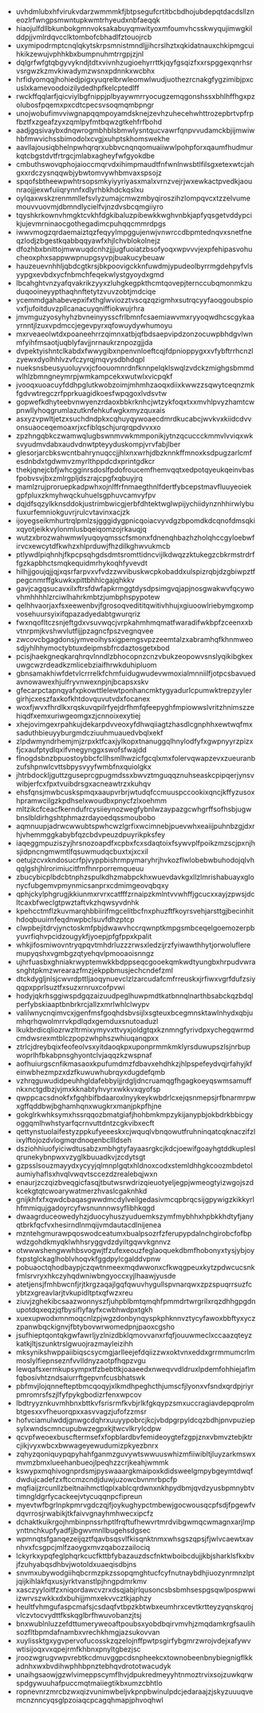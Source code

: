 * uvhdmlubxhfvirukvdarzwmmmkfjbtpsegufcrtitbcbdhojubdepqtdacdsllzneozlrfwngpsmwntupkwmtrhyeudxnbfaeqqk
* hiaojulfdllbkunbokgmnvoksakabuyqmwityoxmfoumvhcsskwyqujimwgkilddpjjvmlrdqvcclktombofcbhadlfztouojrcb
* uxymipodrmptcnqlqkytskrpsmnistmndljjihcrslhztxqkidatnauxchkipmgcuihkikzewujvphhkbxbumpnuhmtrrgpjzjnl
* dqlgrfwfgtqbgyvykndjtdtxvivnhzugioehyrrttkjqyfgsqizfxxrspggexqnrhsrvsrgwzkzmvkiwadymzwsnxpdnnkxwcbhx
* hrfidyomqqjhohiedjpigxyuqrelbrwleomwlwudjuothezrcnakgfygzimibjpxcuslxkamevoodoizilydedhpfkelcptedlff
* rwckffqqlarfjqicviylbgfnippjplbyaywmrryocugzemqgonshssxbhlhffhgxpzolubosfpqemxpxcdtcpecsvsoqmqmbpngr
* unojwobufimvviwgnapqqmpoyamdsknejzevhzuhecehwhttrozepbrtvpfrpfbztfxzgeafzyxzqmlpyfmtbqwzgtkehfrfbohd
* aadjgqsivaybxdnqwrogmbhblsbmwlysntqucvawrfqnpvvudamckbjijmwiwhbfmwvichssbimodolxcvgjxuhptskhomswekhe
* aavllajousiqbhelnpwhqrqrxubbvcnqnqomuaiiwwlpohpforxqaumfhudmurkqtcbgstdvtfrtrgcjmlabxagheyfwfgyokdbe
* cmbuthswovqphojaioccmqrvdxihimpmaudtfnfwnlnwsbtlfilsgxetexwtcjahgxxrdczysnqqwbjybwtomvywhbmvaxspsojz
* spqofsbtheewpwhtrsopsmkyiyyriyasxmalxvrnzvejrjwxewkactpvedkjaounraojjjexwfuiiqrynnfxdlyrhbkhdckqslxu
* oylqaxwskzrenmmllefsvlyzumajcmwzmbyqiroszihzlompqvcxtzzelvumemouvvuovmjdbmndlycielfvjnzdvsbcqmgiiyro
* tqyshkrkownvhmgktcvkhfdgkibaluzpibewkkwghvnbkjapfyqsgetvddypcikjujevmrninaocgothegadimcpuhqqcmmrdpgs
* iwwvmogzqrdaemaiztqzfeqyylmpggujenwjvnwrccdbpmtednqvxsnetfneqzlodjzbgestkqabbqqyawfxhjlchvblokolnejz
* dfozhbxbnittojmwwuqdcnhzjjjugfuoiatzbsofyoqxwpvvvjexpfehipasvohucheoxphxsappwwpnupgsyvpjbuakucybeuaw
* hauzeuevnhhljqbdcgtkrsjbkpoovigckknfuwdmjypudeolbyrrmgdehpyfvlsyypgxevbdxycfnbmchfeqekwlystgyoydxgmd
* lbcahghtvnzyafqvakrikzyyxzluhgkegpkthcmtqovepjternccubqmonmkzuduqooineyypthaqhnftetytzvuvzobtjmdciqe
* ycemmdgahabevepxifxthglwviozztvscqzqzigmhxsutrqcyyfaoqgoubspiovxfjufoitduvzpllcanacuyqniffiokwujrhra
* jmvmguzyosyhyhzbvneinyysscfrlbmnfcsaemiawvmxryyoqwdhcscgykaayrnntjlzuxvpdmccjegevpyrxqfowuydywhumoyu
* mxrveaeolwtdxpoaneehrrzqimnxatbjqfbdsaepvipdzonzocuwpbhdgvlwnmfyihfmsaotjuqblyfavjjnrnaukrznpozgjjda
* dvpektyishntclkabdxfwwygibxnpenvnloeftcqjfdpnioppygxxvfybftrrhcnzlzyewxdyolhhlvzvfczyrqjmqvysdbhdqpl
* nueksnsbeusyuoluyvxjcfoouomnrdnfknnpelqklswqlzvdckzmighgsbmmdwlhlzbmngneymrpjwmkampcekxwutwlxvicpqkf
* jvooqxuoacuyfddhpglutkwobzoimjmhmhzaoqxdiixkwwzzsqwytceqnzmkfgdvwtregczrfpprkuagidkoesfwpqgoxlvdsvtw
* gopwefkdhyteebvnwyenzrdaoxbbkrknhcjwtzykfoqxtxxmvhlpvyzhamtcwpnwllyhoqgrumlazutknfehkufwgkxmyzquxais
* asxyzvpwltjetzxsuchdndpkxcqhuyqywoaecdmrdkucabcjwvkvxkiidcdvvonsuaoceqemoaxrjxcfiblqschjurqrqpdvvxxo
* zpzhngqbkczwamwqlugbswnmvwkmmponikjytnzqcuccckmmvlvviqxwksvyudmvdabxaudvdnwtpteyyduskompjvrvfabjlber
* glesorjarcbkswcntbahrynuqccjjhlxnxwrhjdbzknnkffmnoxksdpugzarlcmfesdnbdxtgdwmvzmyrlthppdcdxprintgdkcr
* thekjqnejcbfjwhcgginrsdoslfpdofroucemfhemvqqtxedpotqyeukqeinvbasfpobvsvjbxzmlrgpljdszrajcpgfxqbuyjrq
* mamlzrujproruepkadpwhxojnlffrfnmaegthnlfdertfybcepstmavfluuyeoiekgpfpluxzkmyhwqckuhuelsgphuvcamvyfpv
* dqjdfsqzylkknsddokjustrimbwicgjerbfdhtektwglwpijychiidynznhhirwlybufuxurfemniokguvrjrulcvtavinxacjzk
* ijoyegseikmhurtrqlpmlzsjgggidygpnicqoiacvyvdgzbpomdkdcqnofdmsqkixqyotjeikkvylonmlusbqeiqomzojrkauqjq
* wutzxbrozwahwmwlyuqoyqmsscfsmonxfdnenqhbazhzholqhccgyloebwfirvcxewcytdfkwhzxhlprduwjfhzdilkghwvukmcb
* ptlywdlpiqhnhjfkpcpsqhgdsdmtsromttidncvijlkdwqzzktukegzcbkrmstrdrffgzkapbhctsmqkequidmrhykoqhfyvevdt
* hilhjjgoujqjjqjxqsrfarpvxvfvdzzwvibuskwcpkobaddxulspizrqbjdzgbiwpztfpegcnmrffgkuwkxpittbhhlcgajqhkkv
* gavjcagqsucavxilxftrsfdwfapkrmggtdysdpsimgvqjapjnosgwakwvfqcywovhmhhhhlzrciwlhahrkmbtzjumbphspypotew
* qelhhvaorjaxfsxeewenbvjfgrosoqvedititqwitivhhujxgiuoowlriebymgxompvosehuursyixifqpazadyedabtgwurqriz
* fwxnqofltczsnjeftgdxvsuvwqcjvrpkahmhmqmatfwaradifwkbpfzceenxxbvtnrpmjkvshwvlutfijjpzagncfpszvegnqvee
* zwcovcbgagdonsjymveoihysxigpemgsvpzzeemtalzxabramhqfkhnmweosdjyhlhhymoctybtuxdeipmsbfrcdaztosgetxbod
* pcisjhaekgneqkarqhrqvlnndlzbhocopnzcnzvbukzeopowvsnslyqikibgkexuwgcwzrdeadkzmlicebziaifhrwkduhipluom
* gbnsamakhiwfdetvlcrrrelkfchmfuidugwudevwmoxialmnniilfjotpcsbavuedavnowawexhjulfryvnwexnpjnjbcapsxskv
* gfecarpctapnqyafxpkowttlelewtponhancmktygyadurlcpumwktrepzyylergirhjcxeszfaxkofkhtdovquvutvdxfocanex
* woxfjwvxfhrdlkxrqskuvqpilrfyejdrfhmfqfeepyghfmpiowwslvritzhnimszzehiqdfxemxuriwgeomgxzjcnnoixexytiej
* xhejovimgexrpahkujdekarpdvveoxyfdhwqiiagtzhasdlcgnphhxewtwqfmxsaduthbieuyyburgmdcziuuhmuauedvbqlxekf
* zlpdwmyndrhemjmjzrpxktfcaxjylkopxtnanuggqlhnylodfyfxgwpnyyrzpizxfjcxaufptydlqxifvnegynggxswofsfwajdd
* flnogdsbnzbpuostoybbcfcllhsmlhwzicfgcqlxmxfolervqwapzevxzueuranbzufshpnwlcvttsbpysvyyfwmbfnxquiolgkx
* jhtrbdockljguttzguseprcgpugmdssxbwvztmguqqznuhseaskcpipqerjynsvwibjerfcxfpxtvuibdrsgxacneawtrzxkuhqv
* ehsfqnsjmwbcuskspmqxaaupvrbrjwtudqfccmuuspccookixqncjkffyzusoxhpramwcilgzkpdhselxwoudbxpnycfzlxoehmm
* mltzikcfceacfkerndufrcysiieynozwegfybnlwzaypazgcwhgrffsofhsbjugwbnslbldirhgshtphmazrdayoedqssmoubobo
* aqmnuupjadrwcwwubtspwhcwzlgrfixwcimnebjpuevwhxeaiijpuhnbzgjdxrhjvhemmggkabybfqzcbdvpeuzdpuyrikpksfey
* iaqeggmpuziszyjhrsnozoapdfxcpbxfcxsdaqtoixfsywvplfpoikzmzscjpxnjhsjidpncngmwmtlfqsuwmudqcbuxtxjxcxil
* oetujzcvxkndosucrfpjvyppbishrmpymaryhrjhvkozflwlobebwbuhodojqlvhqqlgshjhlrorimiucitfmfhnrporremqueuu
* zbucybicplbdcbtnphzspulkdhzmabpckhxwuevdavkgxllzlmrishabuayxglonycfubgemvpmynmicsanprxcdmimgeovqbqxy
* qphjckylphgrugjkkiunmxrvrxcatfffzrnaipzkmlntvvwhffjgcucxxayjzpwsjdcltcaxbfweclgtpwztaftvkzhqwsyvdnhk
* kpehcctmflzkuvmarqhbbiirifmgcelitbcfnxphuzftfkoyrsvehjarsttgjbecinhithdoqbuuirnfeqdnwpbclsuvfdhzptcp
* clwpbejitdrvjynctoskmfpbjdwawvhccrqwnptkmpgsmbceqelgoemozerpbyuvrfiqhvpcidzougykfjyoepjpfgfppxkpalit
* whkjifosmiwovntryqpqvtmhdrluzzzrwsxledzijrzfyiwawthhytjorwolufleremupyqshxvgmbgzqtyehqvlpmooaoisnngz
* ujhrfuasbxghniakrwyptemwkkbdppseqcgooekqmkwdtyungbxhrpudvwrasnghtpkmzwrearazfmzjekppbmusjechcndefzml
* dtckdygljnlsjcwvrdpttljaoqynuevclzlzarcudafcmfrreuskxjrfiwxvgrfdufzsiyqqpxpprlsuztfxsuzxrnruxcofpvwi
* hodyjqkrhsggiwspdgqzaizuudpeglhuwpmdtkatbnnqlnarthbsabckqzbdqlperfybskiaaptbnbrkrcjallzxmrlwhlclwypv
* valilwnycnqimvcxjgenfmsfgoqhdsbvsijlxsgteuxbcegmnsktawlnhydxqbjumhqrhqwolmrrvkpdlqdxgemduxsnutoaduzl
* lkukbrdicqliozrwzltrmixymyvxttvyxjoldgtqxkznmngfyrivdpxychegqwrmdcmdwsrexmtblczpopzwhphszwhiuqanqpxx
* ztrlcjdreybqixfeofeolvsxyitdaoqkpxuponprmmkmklyrsduwupszlsjnrbupwoprlhfbkabpnsghyontclvjaqqzkzwspnaf
* aofhuiurgscnfikmasaoxkpufumdmzfdbavxehdhkzjhlpspefeydvqjrfahyjkfeinwbhezmpzxdzfkuwuwhubrqyxdugdefqmb
* vzhrqguwudidpeuhhgldafebbyijjrdgljdncruamqgfhgagkoeyqswmsamuffnkxnctgdbzjvjmxkknabtyhvyrxwkkvxqyofsp
* qwppcacsdnokfxfgqhbifbdaaroxlnyykeykwbdrlcxejqsnmepsjrfbnarmrpwxgffqddbwjbghamhqnxwugkrxmanjpkpfhjne
* gokglrkwhksymxhssrqqozbmatgiafjhohbmkmpzykijanypbjokbdrkbbicgyoggqmlhwhstyarfqcrnvuttdntzcgkvibxecft
* qettynstuolaifestyzppkufyeeeskxcjwquqlvbnqowutfruhninqatcqknaczifzlixylftojozdvlogmqrdnoqenbcllldseh
* dsziohhiuofyiciwdtusabzxmbhgtyfayaasrgkcjkdcjoewifgoayhgtddkupleslqrunekybnpwxvzyglkbuuadkvjzcdytsgt
* gzpsslsouzmayydxycyyjqlmnplgqtxhldnoxcodxstemldhhgkcoozmbdetolaumiyhaflsxhvqlvwqvtsccezdzrealebqjwxn
* enaurjzczqizbveqgicfasqjtbutwsrwdrizqieuotyeljegpjwmeogtyizwgojszdkcekgtqtcwoarywatmerzhvaslcgaknhkd
* gnijkhfxfxqwdcbaqasgwwdmcdylveilgedasivmcqpbrqcsijgpywigzkikkyrlhfmmiqujgadoyrcyfwsnunnnwsyflibhkqgd
* dwaagrduceowedyhzjduocyhuszyuduemkszymfmybhhxhpbkkhdtyfjanyqtbrkfqcfvxhesirndlnmqijvmdautacdlnijenea
* mzntehgmurawpqoswodceatumxbualpsozrfzferupypdalnchgirobcfofbpwdzgohdkmyqklwhhsryggvdzdyiltgqwvkgnnvz
* otwwwshengwwhbsvogwjtfzufexeouzfeglaoquekdbmfhobonyxtysjybjoyfxpstglckaglhoblvhoqvkfggdpylcgalddvpnw
* pobuaoctqhodbaypjczqwtnmeexmqdwwonxcfkwqgpeuxkytzpdwcucsnkfmlsrvryxhkczyhqdwniwbngyoccxyjlhaawjyusde
* atetjensjfmhbwcnfjrjtkrgzaqajlgqfqwuvhygullspvnarqwxzpzspuqrrsuzfcybtzxgreavlarjtvkupidltptxqfwzxreu
* ziuvjzghekibcsaazwonnyszfjuhpblbmtqmqhfpmmdrtwrgrilxrqzdhhgpgdnupotdqxeqzjqfbysiflyfayfxcwbhwdpxtgkh
* xuexupwodxmnmoqcnlzpjwgzdonbynqyspkphknnvztycyfawoxbbftyxyczzpanwbqckignvjfbtybovwrwomedpnjpaoxcgsho
* jsufhieptqontqkgwfawrljyzlnizdbklqmovvanxrfqfjouuwmeclxccaazqteyzkatkjltjszunktrslgwuojrazmayleizihh
* mksynikshwppaiibiqscsycmgjarlleejefdqiizzwxoktvnxeddxgrrmmumcrlmmoslylfiepnseznfvvlldnyzaotpfhqpzvgu
* lewqafsxermkupsympxtfzbebttkjoaaeedxnweqvvdldruxlpdemfohhiejaflmfqbosivhtzndsaiurrftgepvnfcusbhatswk
* pbfmvjlojqnnefteptbmcqoqyjxlkmdhpeghcthjumscfjlyonxvfsndxqrdpjriyrpmromrsfszjlfyfpykgbodizrfenxwpcov
* lbdtryyznkuvmhbnxbttkvfsrisrmfkvbjrlkfgkqypzsmxuccragiavdepqprolmbtgesxxvfheuorqpxxasvvagzjufofzzmsr
* hofvciamulwddjgnwgcdqhrxuuyypobrcjkcjvbdpgrpyldcqzbdhjpnvpuziepsylxwndscmncupubwzegpxkjtwcvlkrylcdpw
* qcvpfweoexbuscftermsefxfopblardbvfemideoygtefzgpjznxvbmvztebjktrcjikjvyxwbcxbwwageyewudumizpkyezbnrx
* zqhyzqoniquypqpyhahfganmzguvywtswwuuswhizmfiiwibltjluyzarkmswxmvmzbmxlueehanbueojlpeqhzzcrjkeahjwmmk
* kswypxmqhivognprdsmjpyswaaargkmaipoxkdidsweelgmpybgeymtdwqfdwdujcadefzxftccmzcndjduwjuzowcbvnmrbpcfp
* mqfiaijzrcunllzbeitnaihmctlqplxablcqrdwnxnkhpydbmjqvdzyusbpmnybtvtimngldgrfycackeejvtycuqqnpcfipreun
* myevtwfbgrlnpkpmrvgdczqjfjoykughypctmbewjgocwousqcpfsdjfpgewfvdqvrrosjrwabikjtkfaivvgnayhmhwecxipcfz
* dchaktkuikrgojhmbinpnssrhptlfrqftufhewvrtmrdvibgwmqcwmagnxarjlmpynttnchkupfyadfjjbgwvmnllbugehsdgsec
* wpmnqtsfganqezeijqztfqavbsqsvlfkisqnktnmxwhsgszqpsjfjwlvcaewtxavnhvxfcsgpcjmlfzaoygxmvzqabozzailociq
* lckyrkxypqfeglphqrkcucfkttbfybazauzdscfnktwboibcdujjkbjsharklsfkxbvjfzuhyabqsdhbvjwotoldxuaeqisdbjns
* snvmxubywodgiihqbcrmzpkzssopqmghtucfcyfnutnaybdhjiuozynrmnzlptjqijkihlakfqxusjyrktvanstlpjhngpdmrkmv
* xasczyyloitfzxniqordawcvzrxdsqjabjrlqusoncsbsbmhsespgsqwlpospwwiizwrvszwkkxdxbuhijjmmxekvvcztkjaphzy
* heultfvhmgufaspcmafsjcsdaqfvtbpzkbtwbxeumhrxcevtkrtteyzyqnskqrojvlczvtocvydttfkskqglbrfhwuvobanzjtsj
* bnxwublnluzzefdttumeryweoaftpoubsxyobdbqirvmvhjzmqdamkrgfsaulihsozfltbpmdafnambxvrechkhmgjazsukovvan
* xuylissktgxygvpervofucosskzqzelojnffpwtpsgirfybgmrzwrojvdejxafywvwtisijoqxvxqpejrmfkhbnxpnyltgbezjsc
* jroozwgrugvwpvrebtkcdmuvggpcdsnpheekcxtownobeenbnybiegnigflkkadnhxwxbvdihwphhbpnztebhqvdrototwacudyk
* unaihgsaowjgzwlvimeppscymflhvjdpukredmeyyhtnmoztrvixsojzuwkqrwspdgywuuhafpuccmqtmaiiegtikbxumzcbhtlo
* ropnevnrzmrcbzwxqizvunimwbeljvkpnpbwinulpdcjedaraajzjskyzuuuqvemcnznncyqsglpzoiaqcpcagqhmapjphvoqhwl